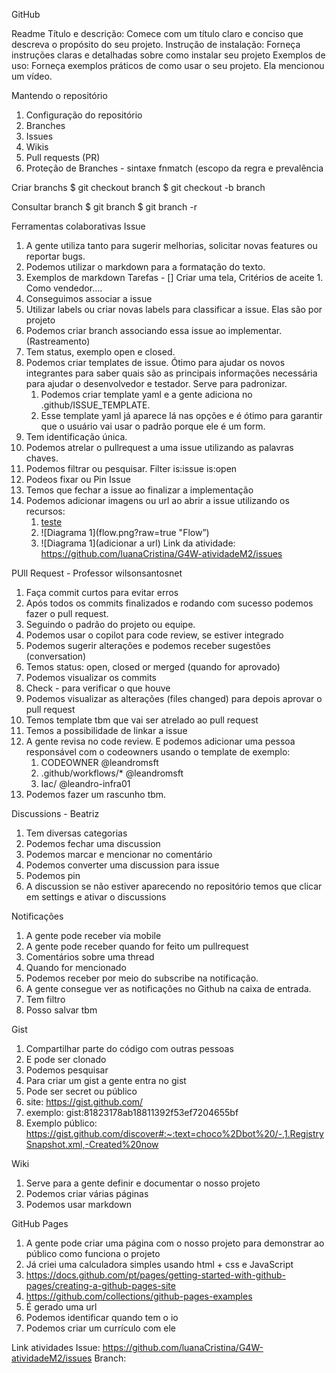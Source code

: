 GitHub

Readme
Título e descrição: Comece com um título claro e conciso que descreva o propósito do seu projeto.
Instrução de instalação: Forneça instruções claras e detalhadas sobre como instalar seu projeto
Exemplos de uso: Forneça exemplos práticos de como usar o seu projeto. Ela mencionou um vídeo.


Mantendo o repositório
1. Configuração do repositório
2. Branches
3. Issues
4. Wikis
5. Pull requests (PR)
6. Proteção de Branches - sintaxe fnmatch (escopo da regra e prevalência

Criar branchs
$ git checkout branch
$ git checkout -b branch

Consultar branch
$ git branch
$ git branch -r

Ferramentas colaborativas
Issue
1. A gente utiliza tanto para sugerir melhorias, solicitar novas features ou reportar bugs.
2. Podemos utilizar o markdown para a formatação do texto. 
3. Exemplos de markdown Tarefas - [] Criar uma tela, Critérios de aceite 1. Como vendedor….
4. Conseguimos associar a issue
5. Utilizar labels ou criar novas labels para classificar a issue. Elas são por projeto
6. Podemos criar branch associando essa issue ao implementar. (Rastreamento)
7. Tem status, exemplo open e closed.
8. Podemos criar templates de issue. Ótimo para ajudar os novos integrantes para saber quais são as principais informações necessária para ajudar o desenvolvedor e testador. Serve para padronizar. 
    1. Podemos criar template yaml e a gente adiciona no .github/ISSUE_TEMPLATE.
    2. Esse template yaml já aparece lá nas opções e é ótimo para garantir que o usuário vai usar o padrão porque ele é um form.
9. Tem identificação única.
10. Podemos atrelar o pullrequest a uma issue utilizando as palavras chaves.
11. Podemos filtrar ou pesquisar. Filter is:issue is:open 
12. Podeos fixar ou Pin Issue
13. Temos que fechar a issue ao finalizar a implementação
14. Podemos adicionar imagens ou url ao abrir a issue utilizando os recursos:
    1. [teste](url)
    2. ![Diagrama 1](flow.png?raw=true "Flow”)
    3. ![Diagrama 1](adicionar a url)
Link da atividade: https://github.com/luanaCristina/G4W-atividadeM2/issues 

PUll Request - Professor wilsonsantosnet
1. Faça commit curtos para evitar erros
2. Após todos os commits finalizados e rodando com sucesso podemos fazer o pull request.
3. Seguindo o padrão do projeto ou equipe.
4. Podemos usar o copilot para code review, se estiver integrado
5. Podemos sugerir alterações e podemos receber sugestões (conversation)
6. Temos status: open, closed or merged (quando for aprovado)
7. Podemos visualizar os commits
8. Check - para verificar o que houve
9. Podemos visualizar as alterações (files changed) para depois aprovar o pull request
10. Temos template tbm que vai ser atrelado ao pull request
11. Temos a possibilidade de linkar a issue
12. A gente revisa no code review. E podemos adicionar uma pessoa responsável com o codeowners usando o template de exemplo:
    1. CODEOWNER @leandromsft
    2. .github/workflows/* @leandromsft
    3. Iac/ @leandro-infra01
13. Podemos fazer um rascunho tbm. 

Discussions - Beatriz
1. Tem diversas categorias
2. Podemos fechar uma discussion
3. Podemos marcar e mencionar no comentário
4. Podemos converter uma discussion para issue
5. Podemos pin
6. A discussion se não estiver aparecendo no repositório temos que clicar em settings e ativar o discussions

Notificações
1. A gente pode receber via mobile
2. A gente pode receber quando for feito um pullrequest
3. Comentários sobre uma thread
4. Quando for mencionado
5. Podemos receber por meio do subscribe na notificação.
6. A gente consegue ver as notificações no Github na caixa de entrada.
7. Tem filtro
8. Posso salvar tbm

Gist
1. Compartilhar parte do código com outras pessoas
2. E pode ser clonado
3. Podemos pesquisar
4. Para criar um gist a gente entra no gist
5. Pode ser secret ou público
6. site: https://gist.github.com/ 
7. exemplo: gist:81823178ab18811392f53ef7204655bf
8. Exemplo público: https://gist.github.com/discover#:~:text=choco%2Dbot%20/-,1.RegistrySnapshot.xml,-Created%20now 

Wiki
1. Serve para a gente definir e documentar o nosso projeto
2. Podemos criar várias páginas
3. Podemos usar markdown

GitHub Pages
1. A gente pode criar uma página com o nosso projeto para demonstrar ao público como funciona o projeto
2. Já criei uma calculadora simples usando html + css e JavaScript
3. https://docs.github.com/pt/pages/getting-started-with-github-pages/creating-a-github-pages-site 
4. https://github.com/collections/github-pages-examples
5. É gerado uma url
6. Podemos identificar quando tem o io
7. Podemos criar um currículo com ele


Link atividades
Issue: https://github.com/luanaCristina/G4W-atividadeM2/issues 
Branch: 
